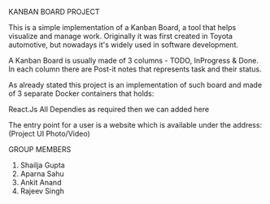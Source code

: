 KANBAN BOARD PROJECT

This is a simple implementation of a Kanban Board, a tool that helps visualize and manage work. Originally it was first created in Toyota automotive, but nowadays it's widely used in software development.

A Kanban Board is usually made of 3 columns - TODO, InProgress & Done. In each column there are Post-it notes that represents task and their status.

As already stated this project is an implementation of such board and made of 3 separate Docker containers that holds:

React.Js 
All Dependies as required then we can added here

The entry point for a user is a website which is available under the address:
(Project UI Photo/Video)


GROUP MEMBERS
1) Shailja Gupta
2) Aparna Sahu
3) Ankit Anand
4) Rajeev Singh


